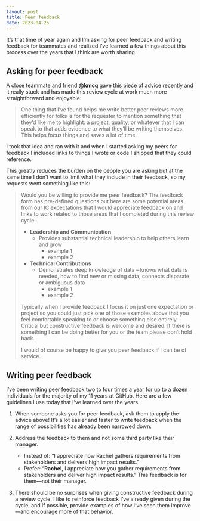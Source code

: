 ```yaml
---
layout: post
title: Peer feedback
date: 2023-04-25
---
```


It’s that time of year again and I’m asking for peer feedback and writing feedback for teammates and realized I’ve learned a few things about this process over the years that I think are worth sharing.

## Asking for peer feedback

A close teammate and friend **@kmcq** gave this piece of advice recently and it really stuck and has made this review cycle at work much more straightforward and enjoyable:

> One thing that I’ve found helps me write better peer reviews more efficiently for folks is for the requester to mention something that they’d like me to highlight: a project, quality, or whatever that I can speak to that adds evidence to what they’ll be writing themselves. This helps focus things and saves a lot of time.

I took that idea and ran with it and when I started asking my peers for feedback I included links to things I wrote or code I shipped that they could reference.

This greatly reduces the burden on the people you are asking but at the same time I don’t want to limit what they include in their feedback, so my requests went something like this:

> Would you be willing to provide me peer feedback? The feedback form has pre-defined questions but here are some potential areas from our IC expectations that I would appreciate feedback on and links to work related to those areas that I completed during this review cycle:
>
> * **Leadership and Communication**
>   * Provides substantial technical leadership to help others learn and grow
>     * example 1
>     * example 2
> * **Technical Contributions**
>   * Demonstrates deep knowledge of data – knows what data is needed, how to find new or missing data, connects disparate or ambiguous data
>     * example 1
>     * example 2
>
> Typically when I provide feedback I focus it on just one expectation or project so you could just pick one of those examples above that you feel comfortable speaking to or choose something else entirely. Critical but constructive feedback is welcome and desired. If there is something I can be doing better for you or the team please don’t hold back.
>
> I would of course be happy to give you peer feedback if I can be of service.

## Writing peer feedback

I’ve been writing peer feedback two to four times a year for up to a dozen individuals for the majority of my 11 years at GitHub. Here are a few guidelines I use today that I’ve learned over the years.

1. When someone asks you for peer feedback, ask them to apply the advice above! It’s a lot easier and faster to write feedback when the range of possibilities has already been narrowed down.

2. Address the feedback to them and not some third party like their manager.
   - Instead of:
     “I appreciate how Rachel gathers requirements from stakeholders and delivers high impact results.”
   - Prefer:
     “**Rachel**, I appreciate how you gather requirements from stakeholders and deliver high impact results.”
   This feedback is for them—not their manager.

3. There should be no surprises when giving constructive feedback during a review cycle. I like to reinforce feedback I’ve already given during the cycle, and if possible, provide examples of how I’ve seen them improve—and encourage more of that behavior.
